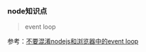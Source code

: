 ### node知识点

> event loop

参考：[不要混淆nodejs和浏览器中的event loop](https://cnodejs.org/topic/5a9108d78d6e16e56bb80882)
